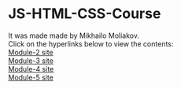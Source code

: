 # JS-HTML-CSS-Course
It was made made by Mikhailo Moliakov. </br>
Click on the hyperlinks below to view the contents: </br>
[Module-2 site](https://mikhmol.github.io/JS-HTML-CSS-Course/module-2/index.html) </br>
[Module-3 site](https://mikhmol.github.io/JS-HTML-CSS-Course/module-3/index.html) </br>
[Module-4 site](https://mikhmol.github.io/JS-HTML-CSS-Course/module-4/index.html) </br>
[Module-5 site](https://mikhmol.github.io/JS-HTML-CSS-Course/module-5/index.html) </br>
